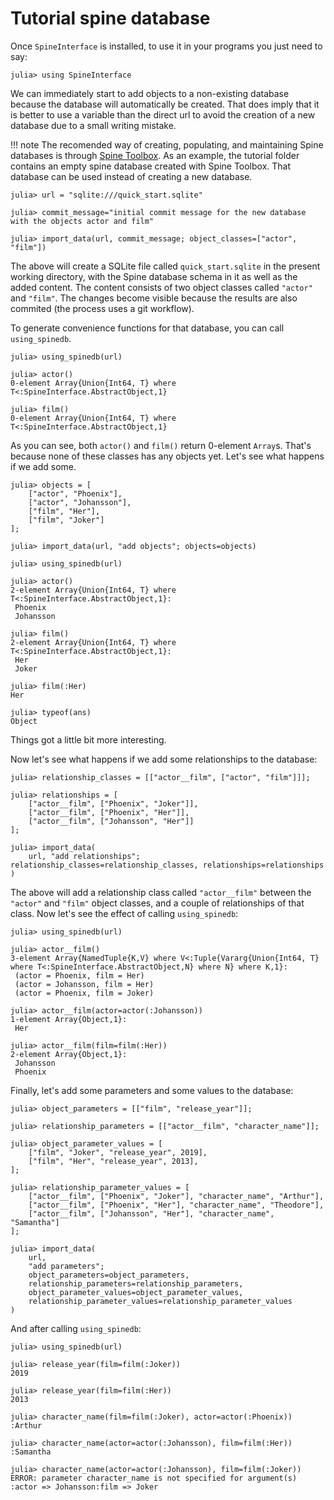 # Tutorial spine database

Once `SpineInterface` is installed, to use it in your programs you just need to say:

```jldoctest quick_start_guide
julia> using SpineInterface
```

We can immediately start to add objects to a non-existing database
because the database will automatically be created.
That does imply that it is better to use a variable than the direct url
to avoid the creation of a new database due to a small writing mistake.

!!! note
    The recomended way of creating, populating, and maintaining Spine databases is through 
    [Spine Toolbox](https://github.com/spine-tools/Spine-Toolbox).
    As an example, the tutorial folder contains an empty spine database created with Spine Toolbox.
    That database can be used instead of creating a new database.

```jldoctest quick_start_guide
julia> url = "sqlite:///quick_start.sqlite"

julia> commit_message="initial commit message for the new database with the objects actor and film"

julia> import_data(url, commit_message; object_classes=["actor", "film"])
```

The above will create a SQLite file called `quick_start.sqlite` in the present working directory,
with the Spine database schema in it as well as the added content. The content consists of two object classes called `"actor"` and `"film"`. The changes become visible because the results are also commited (the process uses a git workflow).

To generate convenience functions for that database, you can call `using_spinedb`.

```jldoctest quick_start_guide
julia> using_spinedb(url)

julia> actor()
0-element Array{Union{Int64, T} where T<:SpineInterface.AbstractObject,1}

julia> film()
0-element Array{Union{Int64, T} where T<:SpineInterface.AbstractObject,1}

```

As you can see, both `actor()` and `film()` return 0-element `Array`s.
That's because none of these classes has any objects yet.
Let's see what happens if we add some.

```jldoctest quick_start_guide
julia> objects = [
	["actor", "Phoenix"], 
	["actor", "Johansson"], 
	["film", "Her"], 
	["film", "Joker"]
];

julia> import_data(url, "add objects"; objects=objects)

julia> using_spinedb(url)

julia> actor()
2-element Array{Union{Int64, T} where T<:SpineInterface.AbstractObject,1}:
 Phoenix
 Johansson

julia> film()
2-element Array{Union{Int64, T} where T<:SpineInterface.AbstractObject,1}:
 Her
 Joker

julia> film(:Her)
Her

julia> typeof(ans)
Object

```
Things got a little bit more interesting.

Now let's see what happens if we add some relationships to the database:

```jldoctest quick_start_guide
julia> relationship_classes = [["actor__film", ["actor", "film"]]];

julia> relationships = [
	["actor__film", ["Phoenix", "Joker"]], 
	["actor__film", ["Phoenix", "Her"]], 
	["actor__film", ["Johansson", "Her"]]
];

julia> import_data(
	url, "add relationships"; relationship_classes=relationship_classes, relationships=relationships
)

```

The above will add a relationship class called `"actor__film"` 
between the `"actor"` and `"film"` object classes, and a couple of relationships of that class.
Now let's see the effect of calling `using_spinedb`:

```jldoctest quick_start_guide
julia> using_spinedb(url)

julia> actor__film()
3-element Array{NamedTuple{K,V} where V<:Tuple{Vararg{Union{Int64, T} where T<:SpineInterface.AbstractObject,N} where N} where K,1}:
 (actor = Phoenix, film = Her)
 (actor = Johansson, film = Her)
 (actor = Phoenix, film = Joker)

julia> actor__film(actor=actor(:Johansson))
1-element Array{Object,1}:
 Her

julia> actor__film(film=film(:Her))
2-element Array{Object,1}:
 Johansson
 Phoenix

```

Finally, let's add some parameters and some values to the database:

```jldoctest quick_start_guide
julia> object_parameters = [["film", "release_year"]];

julia> relationship_parameters = [["actor__film", "character_name"]];

julia> object_parameter_values = [
	["film", "Joker", "release_year", 2019],
	["film", "Her", "release_year", 2013],
];

julia> relationship_parameter_values = [
	["actor__film", ["Phoenix", "Joker"], "character_name", "Arthur"], 
	["actor__film", ["Phoenix", "Her"], "character_name", "Theodore"], 
	["actor__film", ["Johansson", "Her"], "character_name", "Samantha"]
];

julia> import_data(
	url,
    "add parameters";
	object_parameters=object_parameters, 
	relationship_parameters=relationship_parameters, 
	object_parameter_values=object_parameter_values,
	relationship_parameter_values=relationship_parameter_values
)
```

And after calling `using_spinedb`:
```
julia> using_spinedb(url)

julia> release_year(film=film(:Joker))
2019

julia> release_year(film=film(:Her))
2013

julia> character_name(film=film(:Joker), actor=actor(:Phoenix))
:Arthur

julia> character_name(actor=actor(:Johansson), film=film(:Her))
:Samantha

julia> character_name(actor=actor(:Johansson), film=film(:Joker))
ERROR: parameter character_name is not specified for argument(s) :actor => Johansson:film => Joker
```